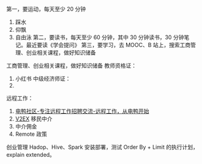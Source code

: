 

第一，要运动，每天至少 20 分钟
1. 踩水
2. 仰飘
3. 自由泳
第二，要读书，每天至少 60 分钟，其中 30 分钟读书，30 分钟笔记。最近要读《学会提问》
第三，要学习，去 MOOC、B 站上，搜索工商管理、创业相关课程，做好知识储备


工商管理、创业相关课程，做好知识储备
教师资格证：
1. 小红书
中级经济师证：
1. 

远程工作：
1. [电鸭社区-专注远程工作招聘交流-远程工作，从电鸭开始](https://eleduck.com/)
2. [V2EX](https://www.v2ex.com/)
移民中介
1. 中介佣金
2. Remote 政策


创业管理
Hadop、Hive、Spark 安装部署，测试 Order By + Limit 的执行计划，explain extended。